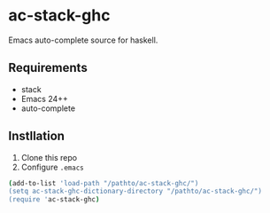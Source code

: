 # ac-stack-ghc

Emacs auto-complete source for haskell.

## Requirements

 * stack
 * Emacs 24++
 * auto-complete

## Instllation

1. Clone this repo
2. Configure `.emacs`

```bash
(add-to-list 'load-path "/pathto/ac-stack-ghc/")
(setq ac-stack-ghc-dictionary-directory "/pathto/ac-stack-ghc/")
(require 'ac-stack-ghc)
```
